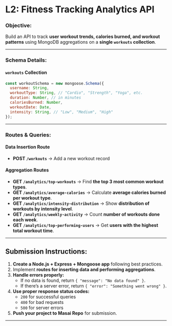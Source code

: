 # **L2: Fitness Tracking Analytics API**  

### **Objective:**  
Build an API to track **user workout trends, calories burned, and workout patterns** using MongoDB aggregations on a **single `workouts` collection**.  

---

### **Schema Details:**  

#### **`workouts` Collection**  
```js
const workoutSchema = new mongoose.Schema({
  username: String,
  workoutType: String, // "Cardio", "Strength", "Yoga", etc.
  duration: Number, // in minutes
  caloriesBurned: Number,
  workoutDate: Date,
  intensity: String, // "Low", "Medium", "High"
});
```

---

### **Routes & Queries:**  

#### **Data Insertion Route**  
- **POST `/workouts`** → Add a new workout record  

#### **Aggregation Routes**  

- **GET `/analytics/top-workouts`** → Find **the top 3 most common workout types**.  
- **GET `/analytics/average-calories`** → Calculate **average calories burned per workout type**.  
- **GET `/analytics/intensity-distribution`** → Show **distribution of workouts by intensity level**.  
- **GET `/analytics/weekly-activity`** → Count **number of workouts done each week**.  
- **GET `/analytics/top-performing-users`** → Get **users with the highest total workout time**.  

---

## **Submission Instructions:**  

1. **Create a Node.js + Express + Mongoose app** following best practices.  
2. Implement **routes for inserting data and performing aggregations**.  
3. **Handle errors properly:**  
   - If no data is found, return `{ "message": "No data found" }`.  
   - If there’s a server error, return `{ "error": "Something went wrong" }`.  
4. **Use proper response status codes:**  
   - `200` for successful queries  
   - `400` for bad requests  
   - `500` for server errors  
5. **Push your project to Masai Repo** for submission.  

---

